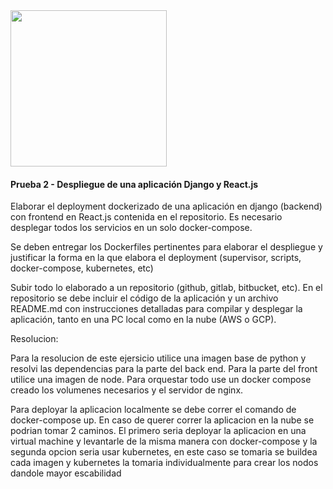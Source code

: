 <img src="https://i.ibb.co/VM5MzBT/craftech-logo3.png=150x" width="250" height="250">

#### Prueba 2 - Despliegue de una aplicación Django y React.js

Elaborar el deployment dockerizado de una aplicación en django (backend) con frontend en React.js contenida en el repositorio. Es necesario desplegar todos los servicios en un solo docker-compose.

Se deben entregar los Dockerfiles pertinentes para elaborar el despliegue y justificar la forma en la que elabora el deployment (supervisor, scripts, docker-compose, kubernetes, etc)

Subir todo lo elaborado a un repositorio (github, gitlab, bitbucket, etc). En el repositorio se debe incluir el código de la aplicación y un archivo README.md con instrucciones detalladas para compilar y desplegar la aplicación, tanto en una PC local como en la nube (AWS o GCP).

Resolucion:

Para la resolucion de este ejersicio utilice una imagen base de python y resolvi las dependencias para la parte del back end. Para la parte del front utilice una imagen de node. Para orquestar todo use un docker compose creado los volumenes necesarios y el servidor de nginx.

Para deployar la aplicacion localmente se debe correr el comando de docker-compose up. En caso de querer correr la aplicacion en la nube se podrian tomar 2 caminos. El primero seria deployar la aplicacion en una virtual machine y levantarle de la misma manera con docker-compose y la segunda opcion seria usar kubernetes, en este caso se tomaria se buildea cada imagen y kubernetes la tomaria individualmente para crear los nodos dandole mayor escabilidad 

